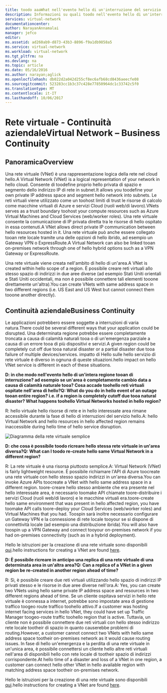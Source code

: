 ```yaml
---
title: toodo aaaWhat nell'evento hello di un'interruzione del servizio Azure conseguenze per le reti virtuali di Azure | Documenti Microsoft
description: Informazioni su quali toodo nell'evento hello di un'interruzione del servizio Azure conseguenze per le reti virtuali di Azure.
services: virtual-network
documentationcenter: 
author: NarayanAnnamalai
manager: jefco
editor: 
ms.assetid: ad260ab9-d873-43b3-8896-f9a1db9858a5
ms.service: virtual-network
ms.workload: virtual-network
ms.tgt_pltfrm: na
ms.devlang: na
ms.topic: article
ms.date: 05/16/2016
ms.author: narayan;aglick
ms.openlocfilehash: db022d2a042d255cf8ec6afb68cd8436aeecfe08
ms.sourcegitcommit: 523283cc1b3c37c428e77850964dc1c33742c5f0
ms.translationtype: MT
ms.contentlocale: it-IT
ms.lasthandoff: 10/06/2017
---
```

# <a name="virtual-network--business-continuity"></a><span data-ttu-id="c487f-103">Rete virtuale - Continuità aziendale</span><span class="sxs-lookup"><span data-stu-id="c487f-103">Virtual Network – Business Continuity</span></span>
## <a name="overview"></a><span data-ttu-id="c487f-104">Panoramica</span><span class="sxs-lookup"><span data-stu-id="c487f-104">Overview</span></span>
<span data-ttu-id="c487f-105">Una rete virtuale (VNet) è una rappresentazione logica della rete nel cloud hello.</span><span class="sxs-lookup"><span data-stu-id="c487f-105">A Virtual Network (VNet) is a logical representation of your network in hello cloud.</span></span> <span data-ttu-id="c487f-106">Consente di toodefine proprio hello privata di spazio e segmento dello indirizzo IP di rete in subnet.</span><span class="sxs-lookup"><span data-stu-id="c487f-106">It allows you toodefine your own private IP address space and segment hello network into subnets.</span></span> <span data-ttu-id="c487f-107">Le reti virtuali viene utilizzato come un toohost limiti di trust le risorse di calcolo come macchine virtuali di Azure e servizi Cloud (ruoli web/di lavoro).</span><span class="sxs-lookup"><span data-stu-id="c487f-107">VNets serves as a trust boundary toohost your compute resources such as Azure Virtual Machines and Cloud Services (web/worker roles).</span></span> <span data-ttu-id="c487f-108">Una rete virtuale consente la comunicazione di IP privata diretta tra le risorse di hello ospitato in essa contenuti.</span><span class="sxs-lookup"><span data-stu-id="c487f-108">A VNet allows direct private IP communication between hello resources hosted in it.</span></span> <span data-ttu-id="c487f-109">Una rete virtuale può anche essere collegato tooan rete locale tramite una delle opzioni di hello ibrido, ad esempio un Gateway VPN o ExpressRoute.</span><span class="sxs-lookup"><span data-stu-id="c487f-109">A Virtual Network can also be linked tooan on-premises network through one of hello hybrid options such as a VPN Gateway or ExpressRoute.</span></span>

<span data-ttu-id="c487f-110">Una rete virtuale viene creata nell'ambito di hello di un'area.</span><span class="sxs-lookup"><span data-stu-id="c487f-110">A VNet is created within hello scope of a region.</span></span> <span data-ttu-id="c487f-111">È possibile creare reti virtuali allo stesso spazio di indirizzi in due aree diverse (ad esempio Stati Uniti orientali e Stati Uniti occidentali, ma non è possibile connettere tali elementi tooone direttamente un'altra).</span><span class="sxs-lookup"><span data-stu-id="c487f-111">You can create VNets with same address space in two different regions (i.e. US East and US West but cannot connect them tooone another directly).</span></span> 

## <a name="business-continuity"></a><span data-ttu-id="c487f-112">Continuità aziendale</span><span class="sxs-lookup"><span data-stu-id="c487f-112">Business Continuity</span></span>
<span data-ttu-id="c487f-113">Le applicazioni potrebbero essere soggette a interruzioni di varia natura.</span><span class="sxs-lookup"><span data-stu-id="c487f-113">There could be several different ways that your application could be disrupted.</span></span> <span data-ttu-id="c487f-114">Una determinata regione potrebbe essere completamente troncata a causa di calamità naturali tooa o di un'emergenza parziale a causa di un errore tooa di più dispositivi e servizi.</span><span class="sxs-lookup"><span data-stu-id="c487f-114">A given region could be completely cut off due tooa natural disaster or a partial disaster due tooa failure of multiple devices/services.</span></span> <span data-ttu-id="c487f-115">impatto di Hello sulle hello servizio di rete virtuale è diverso in ognuna di queste situazioni.</span><span class="sxs-lookup"><span data-stu-id="c487f-115">hello impact on hello VNet service is different in each of these situations.</span></span>

<span data-ttu-id="c487f-116">**D: in che modo nell'evento hello di un'intera regione tooan di interruzione? ad esempio se un'area è completamente cambio data a causa di calamità naturale tooa? Cosa accade toohello reti virtuali ospitate nell'area di hello?**</span><span class="sxs-lookup"><span data-stu-id="c487f-116">**Q: What do you do in hello event of an outage tooan entire region? i.e. if a region is completely cutoff due tooa natural disaster? What happens toohello Virtual Networks hosted in hello region?**</span></span>

<span data-ttu-id="c487f-117">R: hello virtuale hello risorse di rete e in hello interessate area rimane accessibile durante la fase di hello di interruzioni del servizio hello.</span><span class="sxs-lookup"><span data-stu-id="c487f-117">A: hello Virtual Network and hello resources in hello affected region remains inaccessible during hello time of hello service disruption.</span></span>

![Diagramma della rete virtuale semplice](./media/virtual-network-disaster-recovery-guidance/vnet.png)

<span data-ttu-id="c487f-119">**D: che cosa è possibile toodo ricreare hello stessa rete virtuale in un'area diversa?**</span><span class="sxs-lookup"><span data-stu-id="c487f-119">**Q: What can I toodo re-create hello same Virtual Network in a different region?**</span></span>

<span data-ttu-id="c487f-120">R: La rete virtuale è una risorsa piuttosto semplice.</span><span class="sxs-lookup"><span data-stu-id="c487f-120">A: Virtual Network (VNet) is fairly lightweight resource.</span></span> <span data-ttu-id="c487f-121">È possibile richiamare l'API di Azure toocreate una rete virtuale con hello stesso spazio indirizzi in un'area diversa.</span><span class="sxs-lookup"><span data-stu-id="c487f-121">You can invoke Azure APIs toocreate a VNet with hello same address space in a different region.</span></span> <span data-ttu-id="c487f-122">toore-creare hello stesso ambiente che era presente nel hello interessate area, è necessario toomake API chiamate toore-distribuire i servizi Cloud (ruoli web/di lavoro) e le macchine virtuali era.</span><span class="sxs-lookup"><span data-stu-id="c487f-122">toore-create hello same environment that was present in hello affected region, you have toomake API calls toore-deploy your Cloud Services (web/worker roles) and Virtual Machines that you had.</span></span> <span data-ttu-id="c487f-123">Toospin sarà inoltre necessario configurare un Gateway VPN e la connessione di rete locale tooyour se si dispone di connettività locale (ad esempio una distribuzione ibrida).</span><span class="sxs-lookup"><span data-stu-id="c487f-123">You will also have toospin up a VPN Gateway and connect tooyour on-premises network if you had on-premises connectivity (such as in a hybrid deployment).</span></span>

<span data-ttu-id="c487f-124">Hello le istruzioni per la creazione di una rete virtuale sono disponibili [qui](virtual-networks-create-vnet-arm-pportal.md).</span><span class="sxs-lookup"><span data-stu-id="c487f-124">hello instructions for creating a VNet are found [here](virtual-networks-create-vnet-arm-pportal.md).</span></span> 

<span data-ttu-id="c487f-125">**D: È possibile ricreare in anticipo una replica di una rete virtuale di una determinata area in un'altra area?**</span><span class="sxs-lookup"><span data-stu-id="c487f-125">**Q: Can a replica of a VNet in a given region be re-created in another region ahead of time?**</span></span>

<span data-ttu-id="c487f-126">R: Sì, è possibile creare due reti virtuali utilizzando hello spazio di indirizzi IP privati stesso e le risorse in due aree diverse nell'ora.</span><span class="sxs-lookup"><span data-stu-id="c487f-126">A: Yes, you can create two VNets using hello same private IP address space and resources in two different regions ahead of time.</span></span> <span data-ttu-id="c487f-127">Se un cliente ospitava servizi in hello rete virtuale è connessa a internet, potrebbe sono impostate area di gestione traffico toogeo route traffico toohello attivo.</span><span class="sxs-lookup"><span data-stu-id="c487f-127">If a customer was hosting internet facing services in hello VNet, they could have set up Traffic Manager toogeo-route traffic toohello region that is active.</span></span> <span data-ttu-id="c487f-128">Tuttavia, un cliente non è possibile connettere due reti virtuali con hello stesso indirizzo rete locale tootheir di spazio in quanto causerebbe problemi di routing.</span><span class="sxs-lookup"><span data-stu-id="c487f-128">However, a customer cannot connect two VNets with hello same address space tootheir on-premises network as it would cause routing issues.</span></span> <span data-ttu-id="c487f-129">In fase di hello un'emergenza e la perdita di una rete virtuale in un'unica area, è possibile connettersi un cliente hello altre reti virtuali nell'area di disponibili hello con rete locale di tootheir spazio di indirizzi corrispondente.</span><span class="sxs-lookup"><span data-stu-id="c487f-129">At hello time of a disaster and loss of a VNet in one region, a customer can connect hello other VNet in hello available region with matching address space tootheir on-premises network.</span></span>

<span data-ttu-id="c487f-130">Hello le istruzioni per la creazione di una rete virtuale sono disponibili [qui](virtual-networks-create-vnet-arm-pportal.md).</span><span class="sxs-lookup"><span data-stu-id="c487f-130">hello instructions for creating a VNet are found [here](virtual-networks-create-vnet-arm-pportal.md).</span></span>

